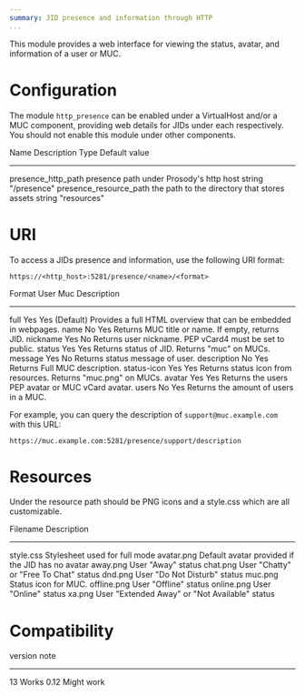 ```yaml
---
summary: JID presence and information through HTTP
...
```


This module provides a web interface for viewing the status, avatar, and information of a user or MUC.

# Configuration

The module `http_presence` can be enabled under a VirtualHost and/or a MUC component, providing web details for JIDs under each respectively. You should not enable this module under other components.

  Name                   Description                                         Type   Default value
  ---------------------- --------------------------------------------------- -------- ---------------
  presence_http_path     presence path under Prosody's http host             string   "/presence"
  presence_resource_path the path to the directory that stores assets        string   "resources"

# URI

To access a JIDs presence and information, use the following URI format:
```
https://<http_host>:5281/presence/<name>/<format>
```

  Format       User Muc Description
  ------------ ---- --- -------------------------------------------------------------------------
  full         Yes  Yes (Default) Provides a full HTML overview that can be embedded in webpages.
  name         No   Yes Returns MUC title or name. If empty, returns JID.
  nickname     Yes  No  Returns user nickname. PEP vCard4 must be set to public.
  status       Yes  Yes Returns status of JID. Returns "muc" on MUCs.
  message      Yes  No  Returns status message of user.
  description  No   Yes Returns Full MUC description.
  status-icon  Yes  Yes Returns status icon from resources. Returns "muc.png" on MUCs.
  avatar       Yes  Yes Returns the users PEP avatar or MUC vCard avatar.
  users        No   Yes Returns the amount of users in a MUC.

For example, you can query the description of `support@muc.example.com` with this URL:
```
https://muc.example.com:5281/presence/support/description
```

# Resources

Under the resource path should be PNG icons and a style.css which are all customizable.

  Filename      Description
  ------------- ---------------------------------------------------
  style.css     Stylesheet used for full mode
  avatar.png    Default avatar provided if the JID has no avatar
  away.png      User "Away" status
  chat.png      User "Chatty" or "Free To Chat" status
  dnd.png       User "Do Not Disturb" status
  muc.png       Status icon for MUC.
  offline.png   User "Offline" status
  online.png    User "Online" status
  xa.png        User "Extended Away" or "Not Available" status

Compatibility
=============

  version   note
  --------- ---------------------------------------------------------------------------
  13        Works
  0.12      Might work
